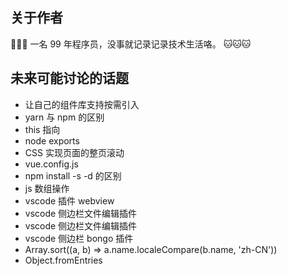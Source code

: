 ## 关于作者

🎉🎉🎉 一名 99 年程序员，没事就记录记录技术生活咯。 🐱🐱🐱

## 未来可能讨论的话题

- 让自己的组件库支持按需引入
- yarn 与 npm 的区别
- this 指向
- node exports
- CSS 实现页面的整页滚动
- vue.config.js
- npm install -s -d 的区别
- js 数组操作
- vscode 插件 webview
- vscode 侧边栏文件编辑插件
- vscode 侧边栏文件编辑插件
- vscode 侧边栏 bongo 插件
- Array.sort((a, b) => a.name.localeCompare(b.name, 'zh-CN'))
- Object.fromEntries
